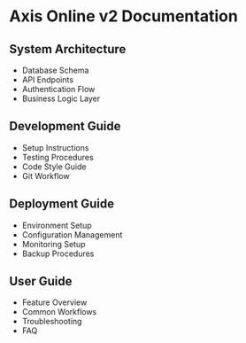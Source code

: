 # Axis Online v2 Documentation

## System Architecture
- Database Schema
- API Endpoints
- Authentication Flow
- Business Logic Layer

## Development Guide
- Setup Instructions
- Testing Procedures
- Code Style Guide
- Git Workflow

## Deployment Guide
- Environment Setup
- Configuration Management
- Monitoring Setup
- Backup Procedures

## User Guide
- Feature Overview
- Common Workflows
- Troubleshooting
- FAQ 